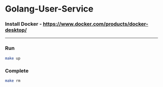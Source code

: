 # Golang-User-Service

### Install Docker - https://www.docker.com/products/docker-desktop/

---

### Run
```sh
make up
```

### Complete
```sh
make rm
```
